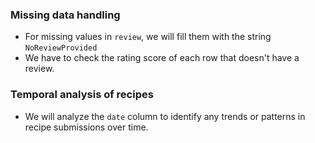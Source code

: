 ### Missing data handling

- For missing values in `review`, we will fill them with the string `NoReviewProvided`
- We have to check the rating score of each row that doesn't have a review.

### Temporal analysis of recipes
- We will analyze the `date` column to identify any trends or patterns in recipe submissions over time.